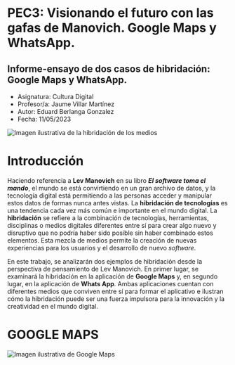 # PEC3: Visionando el futuro con las gafas de Manovich. Google Maps y WhatsApp.
## Informe-ensayo de dos casos de hibridación: Google Maps y WhatsApp.

- Asignatura: Cultura Digital
- Profesor/a: Jaume Villar Martínez
- Autor: Eduard Berlanga Gonzalez
- Fecha: 11/05/2023

![Imagen ilustrativa de la hibridación de los medios](https://www.harvard-deusto.com/sites/default/files/styles/article_front/public/web_7.jpg?itok=uL2_j4Kz)

# Introducción
Haciendo referencia a **Lev Manovich** en su libro ***El software toma el mando***, el mundo se está convirtiendo en un gran archivo de datos, y la tecnología digital está permitiendo a las personas acceder y manipular estos datos de formas nunca antes vistas. La **hibridación de tecnologías** es una tendencia cada vez más común e importante en el mundo digital. La **hibridación** se refiere a la combinación de tecnologías, herramientas, disciplinas o medios digitales diferentes entre sí para crear algo nuevo y disruptivo que no podría haber sido posible sin haber combinado estos elementos. Esta mezcla de medios permite la creación de nuevas experiencias para los usuarios y el desarrollo de nuevo *software*.

En este trabajo, se analizarán dos ejemplos de hibridación desde la perspectiva de pensamiento de Lev Manovich. 
En primer lugar, se examinará la hibridación en la aplicación de **Google Maps** y, en segundo lugar, en la aplicación de **Whats App**. Ambas aplicaciones cuentan con diferentes medios que conviven entre sí para formar el aplicativo e ilustran cómo la hibridación puede ser una fuerza impulsora para la innovación y la creatividad en el mundo digital.
# GOOGLE MAPS

![Imagen ilustrativa de Google Maps](https://i.blogs.es/964fcc/google-maps-portada-trafico/1366_2000.jpg)

